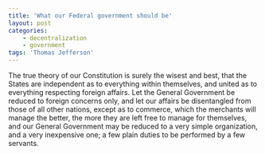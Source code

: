 ```yaml
---
title: 'What our Federal government should be'
layout: post
categories:
    - decentralization
    - government
tags: 'Thomas Jefferson'
---
```


The true theory of our Constitution is surely the wisest and best, that the States are independent as to everything within themselves, and united as to everything respecting foreign affairs. Let the General Government be reduced to foreign concerns only, and let our affairs be disentangled from those of all other nations, except as to commerce, which the merchants will manage the better, the more they are left free to manage for themselves, and our General Government may be reduced to a very simple organization, and a very inexpensive one; a few plain duties to be performed by a few servants.